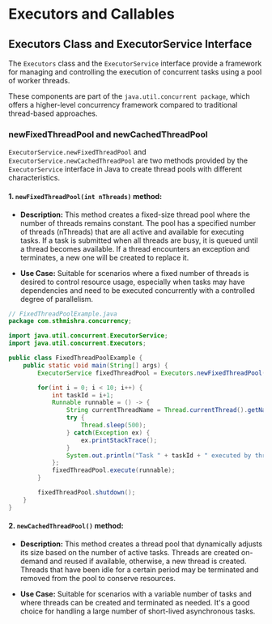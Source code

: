 # Executors and Callables

## Executors Class and ExecutorService Interface

The `Executors` class and the `ExecutorService` interface provide a framework for managing 
and controlling the execution of concurrent tasks using a pool of worker threads. 

These components are part of the `java.util.concurrent package`, which 
offers a higher-level concurrency framework compared to traditional 
thread-based approaches.

### newFixedThreadPool and newCachedThreadPool

`ExecutorService.newFixedThreadPool` and `ExecutorService.newCachedThreadPool` are 
two methods provided by the `ExecutorService` interface in Java to 
create thread pools with different characteristics. 

#### 1. `newFixedThreadPool(int nThreads)` method:

* **Description:** This method creates a fixed-size thread pool where the number of threads 
remains constant. The pool has a specified number of threads (nThreads) 
that are all active and available for executing tasks. 
If a task is submitted when all threads are busy, 
it is queued until a thread becomes available. 
If a thread encounters an exception and terminates, a new one will be created to 
replace it.


* **Use Case:** Suitable for scenarios where a fixed number of threads 
is desired to control resource usage, especially when tasks 
may have dependencies and need to be executed concurrently 
with a controlled degree of parallelism.

```java
// FixedThreadPoolExample.java
package com.sthmishra.concurrency;

import java.util.concurrent.ExecutorService;
import java.util.concurrent.Executors;

public class FixedThreadPoolExample {
    public static void main(String[] args) {
        ExecutorService fixedThreadPool = Executors.newFixedThreadPool(3);

        for(int i = 0; i < 10; i++) {
            int taskId = i+1;
            Runnable runnable = () -> {
                String currentThreadName = Thread.currentThread().getName();
                try {
                    Thread.sleep(500);
                } catch(Exception ex) {
                    ex.printStackTrace();
                }
                System.out.println("Task " + taskId + " executed by thread " + currentThreadName);
            };
            fixedThreadPool.execute(runnable);
        }

        fixedThreadPool.shutdown();
    }
}

```

#### 2. `newCachedThreadPool()` method:

* **Description:** This method creates a thread pool that dynamically 
adjusts its size based on the number of active tasks. 
Threads are created on-demand and reused if available, otherwise, a new thread is created.
Threads that have been idle for a certain period may be terminated 
and removed from the pool to conserve resources.


* **Use Case:** Suitable for scenarios with a variable number of tasks 
and where threads can be created and terminated as needed. 
It's a good choice for handling a large number of short-lived asynchronous tasks.







